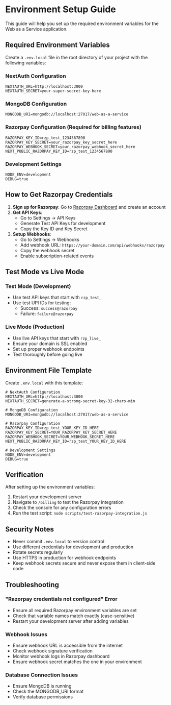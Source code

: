 # Environment Setup Guide

This guide will help you set up the required environment variables for the Web as a Service application.

## Required Environment Variables

Create a `.env.local` file in the root directory of your project with the following variables:

### NextAuth Configuration
```env
NEXTAUTH_URL=http://localhost:3000
NEXTAUTH_SECRET=your-super-secret-key-here
```

### MongoDB Configuration
```env
MONGODB_URI=mongodb://localhost:27017/web-as-a-service
```

### Razorpay Configuration (Required for billing features)
```env
RAZORPAY_KEY_ID=rzp_test_1234567890
RAZORPAY_KEY_SECRET=your_razorpay_key_secret_here
RAZORPAY_WEBHOOK_SECRET=your_razorpay_webhook_secret_here
NEXT_PUBLIC_RAZORPAY_KEY_ID=rzp_test_1234567890
```

### Development Settings
```env
NODE_ENV=development
DEBUG=true
```

## How to Get Razorpay Credentials

1. **Sign up for Razorpay**: Go to [Razorpay Dashboard](https://dashboard.razorpay.com/) and create an account
2. **Get API Keys**: 
   - Go to Settings → API Keys
   - Generate Test API Keys for development
   - Copy the Key ID and Key Secret
3. **Setup Webhooks**:
   - Go to Settings → Webhooks
   - Add webhook URL: `https://your-domain.com/api/webhooks/razorpay`
   - Copy the webhook secret
   - Enable subscription-related events

## Test Mode vs Live Mode

### Test Mode (Development)
- Use test API keys that start with `rzp_test_`
- Use test UPI IDs for testing:
  - Success: `success@razorpay`
  - Failure: `failure@razorpay`

### Live Mode (Production)
- Use live API keys that start with `rzp_live_`
- Ensure your domain is SSL enabled
- Set up proper webhook endpoints
- Test thoroughly before going live

## Environment File Template

Create `.env.local` with this template:

```env
# NextAuth Configuration
NEXTAUTH_URL=http://localhost:3000
NEXTAUTH_SECRET=generate-a-strong-secret-key-32-chars-min

# MongoDB Configuration
MONGODB_URI=mongodb://localhost:27017/web-as-a-service

# Razorpay Configuration
RAZORPAY_KEY_ID=rzp_test_YOUR_KEY_ID_HERE
RAZORPAY_KEY_SECRET=YOUR_RAZORPAY_KEY_SECRET_HERE
RAZORPAY_WEBHOOK_SECRET=YOUR_WEBHOOK_SECRET_HERE
NEXT_PUBLIC_RAZORPAY_KEY_ID=rzp_test_YOUR_KEY_ID_HERE

# Development Settings
NODE_ENV=development
DEBUG=true
```

## Verification

After setting up the environment variables:

1. Restart your development server
2. Navigate to `/billing` to test the Razorpay integration
3. Check the console for any configuration errors
4. Run the test script: `node scripts/test-razorpay-integration.js`

## Security Notes

- Never commit `.env.local` to version control
- Use different credentials for development and production
- Rotate secrets regularly
- Use HTTPS in production for webhook endpoints
- Keep webhook secrets secure and never expose them in client-side code

## Troubleshooting

### "Razorpay credentials not configured" Error
- Ensure all required Razorpay environment variables are set
- Check that variable names match exactly (case-sensitive)
- Restart your development server after adding variables

### Webhook Issues
- Ensure webhook URL is accessible from the internet
- Check webhook signature verification
- Monitor webhook logs in Razorpay dashboard
- Ensure webhook secret matches the one in your environment

### Database Connection Issues
- Ensure MongoDB is running
- Check the MONGODB_URI format
- Verify database permissions 